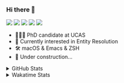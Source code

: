 ### Hi there 👋

[![](https://img.shields.io/badge/-Email-325180?logo=maildotru&logoColor=white&style=flat-square)](mailto:hi@wang.tianshu.me)
[![](https://img.shields.io/badge/-GitHub-black?logo=GitHub&style=flat-square)](https://github.com/tshu-w)
[![](https://img.shields.io/badge/-Telegram-26a5e4?labelColor=fafafa&logo=telegram&style=flat-square)](https://t.me/tshu_w) 
[![](https://img.shields.io/badge/-Twitter-1da1f2?logo=Twitter&logoColor=white&style=flat-square)](https://twitter.com/tshu_w)
[![](https://komarev.com/ghpvc/?username=tshu-w&color=blueviolet&style=flat-square)]()



- 🧑🏻‍🎓 PhD candidate at UCAS
- 🔭 Currently interested in Entity Resolution
- 🛠 macOS & Emacs & ZSH
- 🚧 Under construction...

<details>

<summary>GitHub Stats</summary>

![Tianshu's GitHub stats](https://github-readme-stats.vercel.app/api?username=tshu-w&show_icons=true&theme=buefy&count_private=true)
  
</details>


<details>
  <summary>Wakatime Stats</summary>

  Currently, files accessed by tramp cannot be tracked by wakatime, see https://github.com/wakatime/wakatime-mode/issues/27
  <br>
  
<!--START_SECTION:waka-->
**I'm an Early 🐤** 

```text
🌞 Morning    54 commits     ███░░░░░░░░░░░░░░░░░░░░░░   14.84% 
🌆 Daytime    164 commits    ███████████░░░░░░░░░░░░░░   45.05% 
🌃 Evening    141 commits    █████████░░░░░░░░░░░░░░░░   38.74% 
🌙 Night      5 commits      ░░░░░░░░░░░░░░░░░░░░░░░░░   1.37%

```
📅 **I'm Most Productive on Monday** 

```text
Monday       92 commits     ██████░░░░░░░░░░░░░░░░░░░   25.27% 
Tuesday      65 commits     ████░░░░░░░░░░░░░░░░░░░░░   17.86% 
Wednesday    43 commits     ███░░░░░░░░░░░░░░░░░░░░░░   11.81% 
Thursday     48 commits     ███░░░░░░░░░░░░░░░░░░░░░░   13.19% 
Friday       43 commits     ███░░░░░░░░░░░░░░░░░░░░░░   11.81% 
Saturday     41 commits     ██░░░░░░░░░░░░░░░░░░░░░░░   11.26% 
Sunday       32 commits     ██░░░░░░░░░░░░░░░░░░░░░░░   8.79%

```


📊 **This Week I Spent My Time On** 

```text
💬 Programming Languages: 
sh                       25 hrs 43 mins      ██████████████████████░░░   88.76% 
Emacs Lisp               1 hr 55 mins        █░░░░░░░░░░░░░░░░░░░░░░░░   6.63% 
Org                      1 hr 13 mins        █░░░░░░░░░░░░░░░░░░░░░░░░   4.2% 
Bash                     5 mins              ░░░░░░░░░░░░░░░░░░░░░░░░░   0.34% 
JavaScript               1 min               ░░░░░░░░░░░░░░░░░░░░░░░░░   0.07%

🔥 Editors: 
Zsh                      25 hrs 43 mins      ██████████████████████░░░   88.76% 
Emacs                    3 hrs 15 mins       ██░░░░░░░░░░░░░░░░░░░░░░░   11.24%

🐱‍💻 Projects: 
sigmod-pc                14 hrs 22 mins      ████████████░░░░░░░░░░░░░   49.63% 
ember                    5 hrs 56 mins       █████░░░░░░░░░░░░░░░░░░░░   20.51% 
Terminal                 3 hrs 58 mins       ███░░░░░░░░░░░░░░░░░░░░░░   13.7% 
emacs                    1 hr 55 mins        █░░░░░░░░░░░░░░░░░░░░░░░░   6.63% 
Unknown Project          1 hr 20 mins        █░░░░░░░░░░░░░░░░░░░░░░░░   4.61%

💻 Operating System: 
Linux                    22 hrs 28 mins      ███████████████████░░░░░░   77.59% 
Mac                      6 hrs 29 mins       █████░░░░░░░░░░░░░░░░░░░░   22.41%

```

**I Mostly Code in Python** 

```text
Python                   9 repos             ██████████░░░░░░░░░░░░░░░   42.86% 
HTML                     2 repos             ██░░░░░░░░░░░░░░░░░░░░░░░   9.52% 
Emacs Lisp               2 repos             ██░░░░░░░░░░░░░░░░░░░░░░░   9.52% 
JavaScript               2 repos             ██░░░░░░░░░░░░░░░░░░░░░░░   9.52% 
TeX                      2 repos             ██░░░░░░░░░░░░░░░░░░░░░░░   9.52%

```



 Last Updated on 28/04/2022 08:06:24 UTC
<!--END_SECTION:waka-->
</details>
